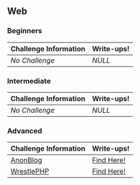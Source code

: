 ## Web

### Beginners
| Challenge Information | Write-ups! | 
|----------------|----------------|
| *No Challenge* | *NULL* |

### Intermediate
| Challenge Information | Write-ups! | 
|----------------|----------------|
| *No Challenge* | *NULL* |

### Advanced
| Challenge Information | Write-ups! | 
|----------------|----------------|
| [AnonBlog](https://github.com/Hacktoberfest-Nepal/Hacktoberfest_CTF/tree/master/Challenges/Web/Advanced/AnonBlog) | [Find Here!](https://github.com/Hacktoberfest-Nepal/Hacktoberfest_CTF/tree/master/Writeups/Web/Advanced/AnonBlog) |
| [WrestlePHP](https://github.com/Hacktoberfest-Nepal/Hacktoberfest_CTF/tree/master/Challenges/Web/Advanced/WrestlePHP) | [Find Here!](https://github.com/Hacktoberfest-Nepal/Hacktoberfest_CTF/tree/master/Writeups/Web/Advanced/WrestlePHP) |



